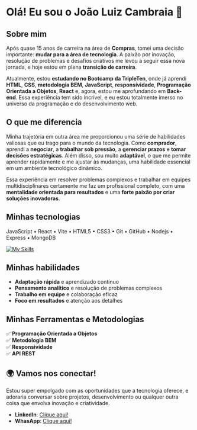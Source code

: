 # Olá! Eu sou o João Luiz Cambraia 👋

## Sobre mim

Após quase 15 anos de carreira na área de **Compras**, tomei uma decisão importante: **mudar para a área de tecnologia**. A paixão por inovação, resolução de problemas e desafios criativos me levou a seguir essa nova jornada, e hoje estou em plena **transição de carreira**.

Atualmente, estou **estudando no Bootcamp da TripleTen**, onde já aprendi **HTML**, **CSS**, **metodologia BEM**, **JavaScript**, **responsividade**, **Programação Orientada a Objetos**, **React** e, agora, estou me aprofundando em **Back-end**. Essa experiência tem sido incrível, e eu estou totalmente imerso no universo da programação e do desenvolvimento web.

## O que me diferencia

Minha trajetória em outra área me proporcionou uma série de habilidades valiosas que eu trago para o mundo da tecnologia. Como **comprador**, aprendi a **negociar**, a **trabalhar sob pressão**, a **gerenciar prazos** e **tomar decisões estratégicas**. Além disso, sou muito **adaptável**, o que me permite aprender rapidamente e me ajustar às mudanças, uma habilidade essencial em um ambiente tecnológico dinâmico.

Essa experiência em resolver problemas complexos e trabalhar em equipes multidisciplinares certamente me faz um profissional completo, com uma **mentalidade orientada para resultados** e uma **forte paixão por criar soluções inovadoras**.

## Minhas tecnologias

JavaScript • React • Vite • HTML5 • CSS3 • Git • GitHub • Nodejs • Express • MongoDB

[![My Skills](https://skillicons.dev/icons?i=js,react,vite,html,css,git,github,nodejs,express,mongodb)](https://skillicons.dev)

## Minhas habilidades

- **Adaptação rápida** e aprendizado contínuo
- **Pensamento analítico** e resolução de problemas complexos
- **Trabalho em equipe** e colaboração eficaz
- **Foco em resultados** e atenção aos detalhes

## Minhas Ferramentas e Metodologias

✅ **Programação Orientada a Objetos**  
✅ **Metodologia BEM**  
✅ **Responsividade**  
✅ **API REST**  

## 🌍 Vamos nos conectar!

Estou super empolgado com as oportunidades que a tecnologia oferece, e adoraria conversar sobre projetos, desenvolvimento ou qualquer outra coisa que envolva inovação e criatividade.

- **LinkedIn**: [Clique aqui!](https://www.linkedin.com/in/joaoluizcambraia)
- **WhasApp**: [Clique aqui!](https://wa.me/5531996114022?text=Ol%C3%A1%20Jo%C3%A3o!%20Vi%20seu%20perfil%20no%20GitHub%20e%20gostaria%20de%20conversar%20!)
